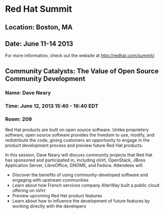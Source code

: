 # Red Hat Summit
## Location: Boston, MA
## Date: June 11-14 2013

For more information, check out the website at <http://redhat.com/summit/>.

## Community Catalysts: The Value of Open Source Community Development
### Name: Dave Neary
### Time: June 12, 2013 15:40 - 16:40 EDT
### Room: 209

Red Hat products are built on open source software. Unlike proprietery software,
open source software provides the freedom to use, modify, and redistribute the code,
giving customers an opportunity to engage in the product development process and
preview future Red Hat products.

In this session, Dave Neary will discuss community projects that Red Hat has
sponsored and participated in, including oVirt, OpenStack, JBoss Application Server,
LibreOffice, GNOME, and Fedora. Attendees will:

* Discover the benefits of using community-developed software and engaging with upstream communities
* Learn about how French services company AlterWay built a public cloud offering on oVirt
* Preview upcoming Red Hat product features
* Learn about how to influence the development of future features by working directly with the developers
